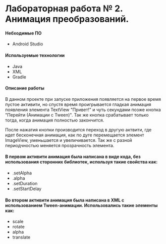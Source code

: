 # Лабораторная работа № 2. Анимация преобразований.

#### Небходимые ПО
* Android Studio

#### Используемые технологии
* Java
* XML
* Gradle

#### Описание работы
В данном проекте при запуске приложения появляется на первое время пустое активити, но спустя время проигрывается гладкая анимация появления элемента TextView "Привет!" и чуть секундами позже кнопка "Перейти (Анимации с Tween)". Так же кнопка срабатывает только тогда, когда анимация полностью закончится.

После нажатия кнопки производится переход в другую актвити, где идет бесконечная анимация, как по дуге перемещается элемент ImageView, уменьшается и увеличивается. Так же с разной периодчностью меняется прозрачность элемента.

#### В первом активити анимация была написана в виде кода, без использования сторонних библиотек, используя такие свойства как:

* .setAlpha
* .alpha
* .setDuration
* .setStartDelay

#### Во втором активити анимация была написана в XML c использованием Tween-анимации. Использовались такие элементы как:

* scale
* rotate
* alpha
* translate


